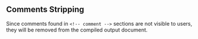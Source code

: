 ## **Comments Stripping**

Since comments found in `<!-- comment -->` sections are not visible to users, they will be removed from the compiled output document.
